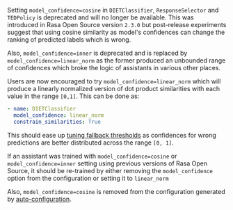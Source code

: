 Setting `model_confidence=cosine` in `DIETClassifier`, `ResponseSelector` and `TEDPolicy` is deprecated and will no longer be available. This was introduced in Rasa Open Source version `2.3.0` but post-release experiments suggest that using cosine similarity as model's confidences can change the ranking of predicted labels which is wrong.

Also, `model_confidence=inner` is deprecated and is replaced by `model_confidence=linear_norm` as the former produced an unbounded range of confidences which broke the logic of assistants in various other places.

Users are now encouraged to try `model_confidence=linear_norm` which will produce a linearly normalized version of dot product similarities with each value in the range `[0,1]`. This can be done as:
```yaml
- name: DIETClassifier
  model_confidence: linear_norm
  constrain_similarities: True
```
This should ease up [tuning fallback thresholds](./fallback-handoff.mdx#fallbacks) as confidences for wrong predictions are better distributed across the range `[0, 1]`.

If an assistant was trained with `model_confidence=cosine` or `model_confidence=inner` setting using previous versions of Rasa Open Source, it should be re-trained by either removing the `model_confidence` option from the configuration or setting it to `linear_norm`

Also, `model_confidence=cosine` is removed from the configuration generated by [auto-configuration](model-configuration.mdx#suggested-config).

